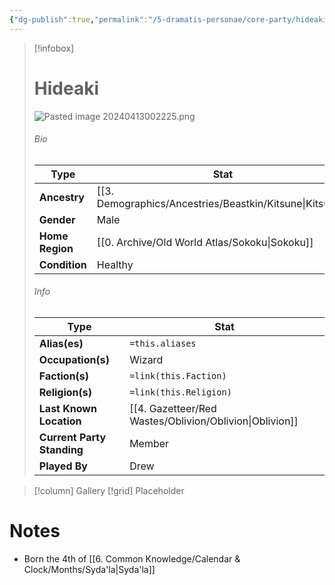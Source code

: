 ```yaml
---
{"dg-publish":true,"permalink":"/5-dramatis-personae/core-party/hideaki/","noteIcon":""}
---
```



> [!infobox]
> # Hideaki
> ![Pasted image 20240413002225.png](/img/user/x.%20Assets/Attachments/Pasted%20image%2020240413002225.png)
> ###### Bio
> Type |  Stat |
> ---|---|
> **Ancestry** | [[3. Demographics/Ancestries/Beastkin/Kitsune\|Kitsune]] |
> **Gender** | Male |
> **Home Region** | [[0. Archive/Old World Atlas/Sokoku\|Sokoku]] |
> **Condition** | Healthy |
> ###### Info
> Type |  Stat |
> ---|---|
> **Alias(es)** | `=this.aliases` |
> **Occupation(s)** | Wizard |
> **Faction(s)** | `=link(this.Faction)` |
> **Religion(s)** | `=link(this.Religion)` |
> **Last Known Location** | [[4. Gazetteer/Red Wastes/Oblivion/Oblivion\|Oblivion]] |
> **Current Party Standing** | Member |
 > **Played By** | Drew |

> [!column] Gallery 
> [!grid] 
> Placeholder

# Notes

- Born the 4th of [[6. Common Knowledge/Calendar & Clock/Months/Syda'la\|Syda'la]]

